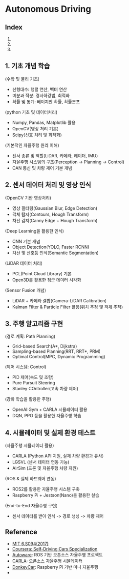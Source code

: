# Autonomous Driving

## Index
1. 
2. 
3. 

## 1. 기초 개념 학습
(수학 및 물리 기초)
- 선형대수: 행렬 연산, 벡터 연산
- 미분과 적분: 경사하강법, 최적화
- 확률 및 통계: 베이지안 확률, 확률분포

(python 기초 및 데이터처리)
- Numpy, Pandas, Matplotlib 활용
- OpenCV(영상 처리 기본)
- Scipy(신호 처리 및 회적화)

(기본적인 자율주행 원리 이해)
- 센서 종류 및 역할(LiDAR, 카메라, 레이더, IMU)
- 자율주행 시스템의 구조(Perception -> Planning -> Control)
- CAN 통신 및 차량 제어 기본 개념

## 2. 센서 데이터 처리 및 영상 인식
(OpenCV 기반 영상처리)
- 영상 필터링(Gaussian Blur, Edge Detection)
- 객체 탐지(Contours, Hough Transform)
- 차선 감지(Canny Edge + Hough Transform)

(Deep Learning을 활용한 인식)
- CNN 기본 개념
- Object Detection(YOLO, Faster RCNN)
- 차선 및 신호등 인식(Semantic Segmentation)

(LiDAR 데이터 처리)
- PCL(Point Cloud Library) 기본
- Open3D를 활용한 점군 데이터 시각화

(Sensor Fusion 개념)
- LiDAR + 카메라 결합(Camera-LiDAR Calibration)
- Kalman Filter & Particle Filter 활용(위치 추정 및 객체 추적)

## 3. 주행 알고리즘 구현
(경로 계획: Path Planning)
- Grid-based Search(A*, Dijkstra)
- Sampling-based Planning(RRT, RRT*, PRM)
- Optimal Control(MPC, Dynamic Programming)

(제어 시스템: Control)
- PID 제어(속도 및 조향)
- Pure Pursuit Steering
- Stanley COntroller(고속 차량 제어)

(강화 학습을 활용한 주행)
- OpenAI Gym + CARLA 시뮬레이터 활용
- DQN, PPO 등을 활용한 자율주행 학습

## 4. 시뮬레이터 및 실제 환경 테스트
(자율주행 시뮬레이터 활용)
- CARLA (Python API 지원, 실제 차량 환경과 유사)
- LGSVL (센서 데이터 연동 가능)
- AirSim (드론 및 자율주행 차량 지원)

(ROS & 실제 하드웨어 연동)
- ROS2를 활용한 자율주행 시스템 구축
- Raspberry Pi + Jestson(Nano)을 활용한 실습

(End-to-End 자율주행 구현)
- 센서 데이터를 받아 인식 -> 경로 생성 -> 차량 제어

## Reference
- [MIT 6.S094(2017)](https://github.com/Carmezim/MIT-6.S094)
- [Coursera: Self-Driving Cars Specialization](https://www.coursera.org/specializations/self-driving-cars)
- [Autoware](https://autoware.org/): ROS 기반 오픈소스 자율주행 프로젝트
- [CARLA](https://carla.org/): 오픈소스 자율주행 시뮬레이터
- [DonkeyCar](https://docs.donkeycar.com/): Raspberry Pi 기반 미니 자율주행
- []()

